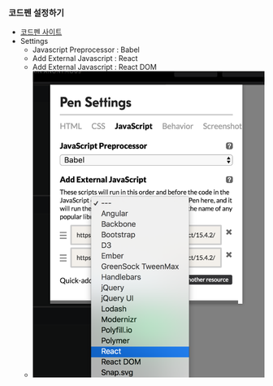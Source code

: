 ### 코드펜 설정하기
- [코드펜 사이트](https://codepen.io/pen/)
- Settings
	- Javascript Preprocessor : Babel
	- Add External Javascript : React
	- Add External Javascript : React DOM
	- ![설정 화면](https://github.com/bsscco/react-study/blob/master/inflearn/02-setting.png)
